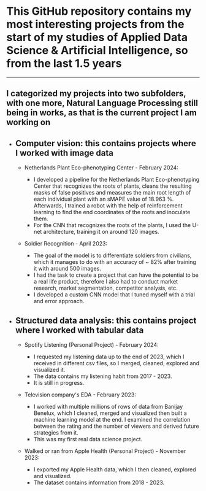 # This GitHub repository contains my most interesting projects from the start of my studies of Applied Data Science & Artificial Intelligence, so from the last 1.5 years
---
## I categorized my projects into two subfolders, with one more, Natural Language Processing still being in works, as that is the current project I am working on
 * ## Computer vision: this contains projects where I worked with image data
    * Netherlands Plant Eco-phenotyping Center - February 2024: 
        - I developed a pipeline for the Netherlands Plant Eco-phenotyping Center that recognizes the roots of plants, cleans the resulting masks of false positives and measures the main root length of each individual plant with an sMAPE value of 18.963 %. Afterwards, I trained a robot with the help of reinforcement learning to find the end coordinates of the roots and inoculate them.
        - For the CNN that recognizes the roots of the plants, I used the U-net architecture, training it on around 120 images.

    * Soldier Recognition - April 2023:
        - The goal of the model is to differentiate soldiers from civilians, which it manages to do with an accuracy of ~ 82% after training it with around 500 images.
        - I had the task to create a project that can have the potential to be a real life product, therefore I also had to conduct market research, market segmentation, competitor analysis, etc.
        - I developed a custom CNN model that I tuned myself with a trial and error approach.

* ## Structured data analysis: this contains project where I worked with tabular data
    * Spotify Listening (Personal Project) - February 2024:
        - I requested my listening data up to the end of 2023, which I received in different csv files, so I merged, cleaned, explored and visualized it.
        - The data contains my listening habit from 2017 - 2023.
        - It is still in progress.

    * Television company's EDA - February 2023:
        - I worked with multiple millions of rows of data from Banijay Benelux, which I cleaned, merged and visualized then built a machine learning model at the end. I examined the correlation between the rating and the number of viewers and derived future strategies from it.
        - This was my first real data science project.
    
    * Walked or ran from Apple Health (Personal Project) - November 2023:
        - I exported my Apple Health data, which I then cleaned, explored and visualized.
        - The dataset contains information from 2018 - 2023.
